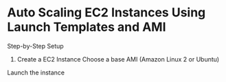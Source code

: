 # Auto Scaling EC2 Instances Using Launch Templates and AMI
Step-by-Step Setup
1. Create a EC2 Instance
Choose a base AMI (Amazon Linux 2 or Ubuntu)

Launch the instance
